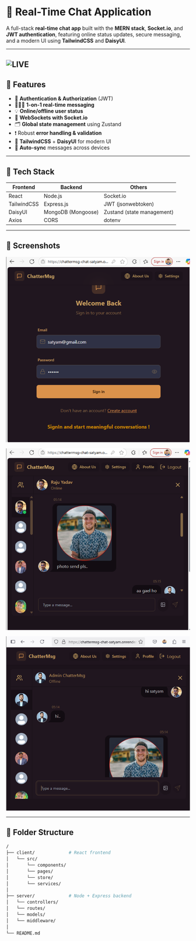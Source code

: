 # 💬 Real-Time Chat Application

A full-stack **real-time chat app** built with the **MERN stack**, **Socket.io**, and **JWT authentication**, featuring online status updates, secure messaging, and a modern UI using **TailwindCSS** and **DaisyUI**.

---
## ![LIVE](https://chattermsg-chat-satyam.onrender.com)

## 🚀 Features

- 🔐 **Authentication & Authorization** (JWT)
- 🧑‍🤝‍🧑 **1-on-1 real-time messaging**
- 💡 **Online/offline user status**
- 📡 **WebSockets with Socket.io**
- 🗂️ **Global state management** using Zustand
- ❗ Robust **error handling & validation**
- 💅 **TailwindCSS** + **DaisyUI** for modern UI
- 🔄 **Auto-sync** messages across devices

---

## 🧱 Tech Stack

| Frontend         | Backend          | Others                |
|------------------|------------------|------------------------|
| React            | Node.js          | Socket.io              |
| TailwindCSS      | Express.js       | JWT (jsonwebtoken)     |
| DaisyUI          | MongoDB (Mongoose)| Zustand (state management) |
| Axios            | CORS             | dotenv                 |

---

## 📸 Screenshots
 
 ![Chat UI](https://github.com/Satyamkus/Chat-App/blob/main/Screenshots/Screenshot%20(681).png)


 ![Chat UI](https://github.com/Satyamkus/Chat-App/blob/main/Screenshots/Screenshot%20(680).png)

 ![Chat UI](https://github.com/Satyamkus/Chat-App/blob/main/Screenshots/Screenshot%20(679).png)

---

## 📁 Folder Structure

```bash
/
├── client/             # React frontend
│   └── src/
│       └── components/
│       └── pages/
│       └── store/
│       └── services/
│
├── server/             # Node + Express backend
│   └── controllers/
│   └── routes/
│   └── models/
│   └── middleware/
│
└── README.md
